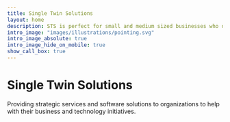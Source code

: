 ```yaml
---
title: Single Twin Solutions
layout: home
description: STS is perfect for small and medium sized businesses who don't have the time, know-how or resources to manage IT and Linux needs reliably and cost effectively. 
intro_image: "images/illustrations/pointing.svg"
intro_image_absolute: true
intro_image_hide_on_mobile: true
show_call_box: true
---
```


# Single Twin Solutions
Providing strategic services and software solutions to organizations to help with their business and technology initiatives.